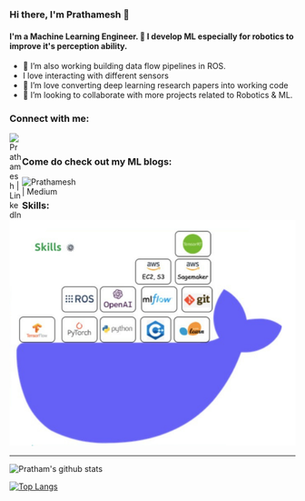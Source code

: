 ### Hi there, I'm Prathamesh 👋


#### I'm a Machine Learning Engineer. 🔭 I develop ML especially for robotics to improve it's perception ability.

- 🔭 I’m also working building data flow pipelines in ROS.
- I love interacting with different sensors
- 🌱 I’m love converting deep learning research papers into working code
- 👯 I’m looking to collaborate with more projects related to Robotics & ML.


### Connect with me:
[<img align="left" alt="Prathamesh | LinkedIn" width="22px" src="https://cdn.jsdelivr.net/npm/simple-icons@v3/icons/linkedin.svg" />](https://www.linkedin.com/in/prathamesh-sardeshmukh/)

<br />

### Come do check out my ML blogs:
[<img align="left" alt="Prathamesh | Medium" width="100px" src="https://upload.wikimedia.org/wikipedia/commons/0/0d/Medium_%28website%29_logo.svg" />](https://medium.com/@pratham.sardeshmukh)

<br />

### Skills:
![alt text](https://github.com/prathamsss/prathamsss/blob/main/skills.png)


---


![Pratham's github stats](https://github-readme-stats.vercel.app/api?username=prathamsss&show_icons=true&theme=radical&count_private=true)

[![Top Langs](https://github-readme-stats.vercel.app/api/top-langs/?username=prathamsss&layout=compact&theme=radical)](https://github.com/prathamsss/github-readme-stats)

